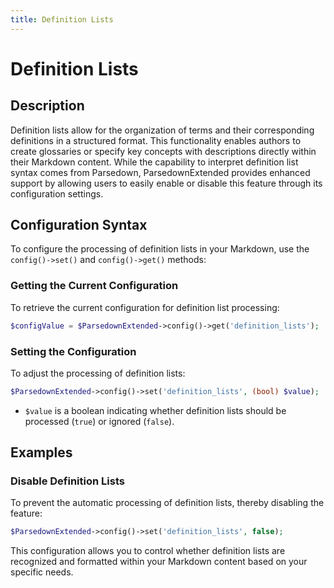 ```yaml
---
title: Definition Lists
---
```


# Definition Lists

## Description

Definition lists allow for the organization of terms and their corresponding definitions in a structured format. This functionality enables authors to create glossaries or specify key concepts with descriptions directly within their Markdown content. While the capability to interpret definition list syntax comes from Parsedown, ParsedownExtended provides enhanced support by allowing users to easily enable or disable this feature through its configuration settings.

## Configuration Syntax

To configure the processing of definition lists in your Markdown, use the `config()->set()` and `config()->get()` methods:

### Getting the Current Configuration

To retrieve the current configuration for definition list processing:

```php
$configValue = $ParsedownExtended->config()->get('definition_lists');
```

### Setting the Configuration

To adjust the processing of definition lists:

```php
$ParsedownExtended->config()->set('definition_lists', (bool) $value);
```

- `$value` is a boolean indicating whether definition lists should be processed (`true`) or ignored (`false`).

## Examples

### Disable Definition Lists

To prevent the automatic processing of definition lists, thereby disabling the feature:

```php
$ParsedownExtended->config()->set('definition_lists', false);
```

This configuration allows you to control whether definition lists are recognized and formatted within your Markdown content based on your specific needs.